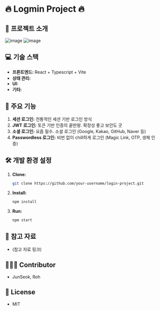 # 🔥 Logmin Project 🔥

## 🚀 프로젝트 소개
![image](https://github.com/user-attachments/assets/6e138707-7faa-41ba-8fdd-7f24dda1153d)
![image](https://github.com/user-attachments/assets/7350effc-a147-4560-b67c-c06cd60082c0)

## 💻 기술 스택

* **프론트엔드:** React + Typescript + Vite
* **상태 관리:** 
* **UI:** 
* **기타:** 

## 🤩 주요 기능

1.  **세션 로그인:** 전통적인 세션 기반 로그인 방식
2.  **JWT 로그인:** 토큰 기반 인증의 끝판왕. 확장성 좋고 보안도 굿
3.  **소셜 로그인:** 요즘 필수. 소셜 로그인 (Google, Kakao, GitHub, Naver 등)
4.  **Passwordless 로그인:** 비번 없이 chill하게 로그인 (Magic Link, OTP, 생체 인증)

## 🛠️ 개발 환경 설정

1.  **Clone:**
    ```bash
    git clone https://github.com/your-username/login-project.git
    ```
2.  **Install:**
    ```bash
    npm install
    ```
3.  **Run:**
    ```bash
    npm start
    ```

## 📌 참고 자료

* (참고 자료 링크)

## 🙋🏻‍♂️ Contributor

* JunSeok, Roh

## 📝 License

* MIT
